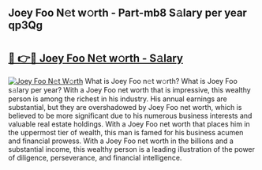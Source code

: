 ## Joey Foo N𝚎t w𝚘rth - Part-mb8 S𝚊lary per year qp3Qg

# <h2><a href="http://gc3p35j.nevu.top/?p=Joey+Foo">🔗 👉🔴 Joey Foo N𝚎t w𝚘rth - S𝚊lary</a></h2>

[![Joey Foo N𝚎t W𝚘rth](https://i.imgur.com/Oavwk0R.jpeg)](http://gc3p35j.nevu.top/?p=Joey+Foo)
What is Joey Foo n𝚎t w𝚘rth? What is Joey Foo s𝚊lary per year?
With a Joey Foo net worth that is impressive, this wealthy person is among the richest in his industry. His annual earnings are substantial, but they are overshadowed by Joey Foo net worth, which is believed to be more significant due to his numerous business interests and valuable real estate holdings. With a Joey Foo net worth that places him in the uppermost tier of wealth, this man is famed for his business acumen and financial prowess. With a Joey Foo net worth in the billions and a substantial income, this wealthy person is a leading illustration of the power of diligence, perseverance, and financial intelligence.
